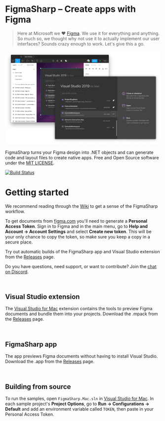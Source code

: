 # FigmaSharp – Create apps with Figma

> Here at Microsoft we ❤️ [Figma](https://www.figma.com/). We use it for everything and anything. So much so, we thought why not use it to actually implement our user interfaces? Sounds crazy enough to work. Let's give this a go. 

![A macOS app window created with FigmaSharp](.github/screenshot.png)

FigmaSharp turns your Figma design into .NET objects and can generate code and layout files to create native apps. Free and Open Source software under the [MIT LICENSE]().

[![Build Status](https://travis-ci.org/netonjm/FigmaSharp.svg?branch=master)](https://travis-ci.org/netonjm/FigmaSharp)

# Getting started

We recommend reading through the [Wiki](https://github.com/netonjm/FigmaSharp/wiki) to get a sense of the FigmaSharp workflow.

To get documents from [figma.com](https://www.figma.com/) you'll need to generate a **Personal Access Token**.
Sign in to Figma and in the main menu, go to **Help and Account  →  Account Settings** and select **Create new token**.
This will be your only chance to copy the token, so make sure you keep a copy in a secure place.

Try out automatic builds of the FigmaSharp app and Visual Studio extension from the [Releases](https://github.com/netonjm/FigmaSharp/releases) page. 

Do you have questions, need support, or want to contribute? Join the [chat on Discord](https://discord.com/channels/710495994667728996/710495994667728999).


<br/>


## Visual Studio extension

The [Visual Studio for Mac](https://visualstudio.microsoft.com/vs/mac/) extension contains the tools to preview Figma documents and bundle them into your projects. Download the .mpack from the [Releases](https://github.com/netonjm/FigmaSharp/releases) page. 


<br/>


## FigmaSharp app

The app previews Figma documents without having to install Visual Studio. Download the .app from the [Releases](https://github.com/netonjm/FigmaSharp/releases) page.


<br/>


## Building from source

To run the samples, open `FigmaSharp.Mac.sln` in [Visual Studio for Mac](https://visualstudio.microsoft.com/vs/mac/).
In each sample project's **Project Options**, go to **Run → Configurations → Default** and add an environment variable called `TOKEN`, then paste in your Personal Access Token.
 

